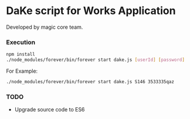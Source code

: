 DaKe script for Works Application
===

Developed by magic core team.

### Execution

```sh
npm install
./node_modules/forever/bin/forever start dake.js [userId] [password]
```

For Example:
```sh
./node_modules/forever/bin/forever start dake.js S146 3533335qaz
```

### TODO

* Upgrade source code to ES6
